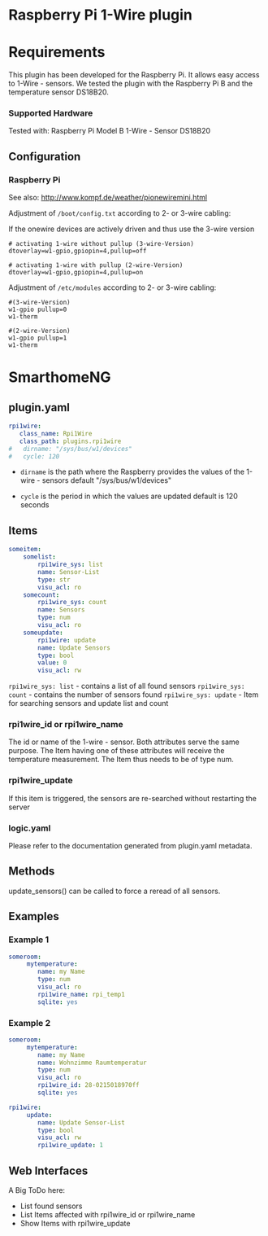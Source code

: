 # Raspberry Pi 1-Wire plugin

# Requirements

This plugin has been developed for the Raspberry Pi. It allows easy access to 1-Wire - sensors.
We tested the plugin with the Raspberry Pi B and the temperature sensor DS18B20.


### Supported Hardware

Tested with:
Raspberry Pi Model B
1-Wire - Sensor DS18B20

## Configuration

### Raspberry Pi

See also: http://www.kompf.de/weather/pionewiremini.html

Adjustment of ``/boot/config.txt`` according to 2- or 3-wire cabling:

If the onewire devices are actively driven and thus use the 3-wire version

```
# activating 1-wire without pullup (3-wire-Version)
dtoverlay=w1-gpio,gpiopin=4,pullup=off
```

```
# activating 1-wire with pullup (2-wire-Version)
dtoverlay=w1-gpio,gpiopin=4,pullup=on
```

Adjustment of ``/etc/modules`` according to 2- or 3-wire cabling:

```
#(3-wire-Version)
w1-gpio pullup=0  
w1-therm
```

```
#(2-wire-Version)
w1-gpio pullup=1
w1-therm
```

# SmarthomeNG

## plugin.yaml

```yaml
rpi1wire:
   class_name: Rpi1Wire
   class_path: plugins.rpi1wire
#   dirname: "/sys/bus/w1/devices"
#   cycle: 120
```

* ``dirname`` is the path where the Raspberry provides the values of the 1-wire - sensors
  default "/sys/bus/w1/devices"

* ``cycle`` is the period in which the values are updated
   default is 120 seconds

## Items

```yaml
someitem:
    somelist:
        rpi1wire_sys: list
        name: Sensor-List
        type: str
        visu_acl: ro
    somecount:
        rpi1wire_sys: count
        name: Sensors
        type: num
        visu_acl: ro
    someupdate:
        rpi1wire: update
        name: Update Sensors
        type: bool
        value: 0
        visu_acl: rw
```

``rpi1wire_sys: list`` - contains a list of all found sensors
``rpi1wire_sys: count`` - contains the number of sensors found
``rpi1wire_sys: update`` - Item for searching sensors and update list and count

### rpi1wire_id  or  rpi1wire_name

The id or name of the 1-wire - sensor. Both attributes serve the same purpose.
The Item having one of these attributes will receive the temperature measurement.
The Item thus needs to be of type num.

### rpi1wire_update

If this item is triggered, the sensors are re-searched without restarting the server

### logic.yaml
Please refer to the documentation generated from plugin.yaml metadata.

## Methods

update_sensors() can be called to force a reread of all sensors.

## Examples

### Example 1

```yaml
someroom:
     mytemperature:
        name: my Name
        type: num
        visu_acl: ro
        rpi1wire_name: rpi_temp1
        sqlite: yes
```

### Example 2

```yaml
someroom:
     mytemperature:
        name: my Name
        name: Wohnzimme Raumtemperatur
        type: num
        visu_acl: ro
        rpi1wire_id: 28-0215018970ff
        sqlite: yes

rpi1wire:
     update:
        name: Update Sensor-List
        type: bool
        visu_acl: rw
        rpi1wire_update: 1
```


## Web Interfaces

A Big ToDo here: 
- List found sensors
- List Items affected with rpi1wire_id or rpi1wire_name
- Show Items with rpi1wire_update

